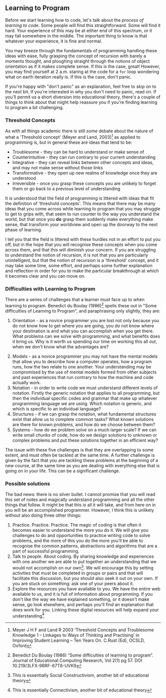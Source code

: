 ## Learning to Program

Before we start learning how to code, let's talk about the _process of learning to code_. Some people will find this straightforward. Some will find it hard. Your experience of this may be at either end of this spectrum, or it may fall somewhere in the middle. The important thing to know is that whatever your experience, it is fine and normal.

You may breeze through the fundamentals of programming handling these ideas with ease, fully grasping the concept of recursion with barely a moments thought, and ploughing straight through the notions of object orientation as if it makes complete sense. If this is the case, great! However, you may find yourself at 2 a.m. staring at the code for a `for` loop wondering what on earth iteration really is. If this is the case, don't panic.

If you're happy with "don't panic" as an explanation, feel free to skip on to the next bit. If you're interested in why you don't need to panic, read on. If you'll permit us a short diversion into educational theory, there's a couple of things to think about that might help reassure you if you're finding learning to program a bit challenging.

### Threshold Concepts

As with all things academic there is still some debate about the nature of what a 'Threshold concept' (Meyer and Land, 2003)[^ref-meyer-land] as applied to programming is, but in general these are ideas that tend to be:

-   Troublesome - they can be hard to understand or make sense of
-   Counterintuitive - they can run contrary to your current understanding
-   Integrative - they can reveal links between other concepts and ideas, and may not make sense without those links
-   Transformative - they open up new realms of knowledge once they are understood
-   Irreversible - once you grasp these concepts you are unlikely to forget them or go back to a previous level of understanding

It is understood that the field of programming is littered with ideas that fit the definition of 'threshold concepts'. This means that there may be many ideas that you come across while learning to program that you may struggle to get to grips with, that seem to run counter to the way you understand the world, but that once you **do** grasp them suddenly make everything make sense, that transform your worldview and open up the doorway to the next phase of learning.

I tell you that the field is littered with these hurdles not in an effort to put you off, but in the hope that you will recognise these concepts when you come across them, and that this will diminish your concern. If you are struggling to understand the notion of recursion, it is not that you are particularly unintelligent, but that the notion of recursion is a 'threshold' concept, and it may take some time, some effort, and perhaps some further explanation and reflection in order for you to make the particular breakthrough at which it becomes clear and you can move on.

### Difficulties with Learning to Program

There are a series of challenges that a learner must face up to when learning to program. Benedict du Boulay (1986)[^ref-du-boulay] spells these out in "Some difficulties of Learning to Program", and paraphrasing only slightly, they are:

1. Orientation - as a novice programmer you are lost not only because you do not know how to get where you are going, you do not know where your destination is and what you can accomplish when you get there. What problems can we solve with programming, and what benefits does it bring us. Why is it worth us spending our time on working this all out, when we don't know what the advantages are?
 <!-- alex ignore retext-equality -->
2. Models - as a novice programmer you may not have the mental models that allow you to describe how a computer operates, how a program runs, how the two relate to one another. Your understanding may be compromised by the use of mental models formed from other subjects and past experiences that run contrary to how the machine and code actually work.
3. Notation - in order to write code we must understand different levels of notation. Firstly the generic notation that applies to all programming, but then the individual specific codes and grammar that make up whatever programming language we are using. Which notation is generic, and which is specific to an individual language?
4. Structures - if we can grasp the notation, what fundamental structures exist that allow us to complete common tasks? What known solutions are there for known problems, and how do we choose between them?
5. Systems - how do we problem solve on a much larger scale? If we can write small chunks of code, how do we design solutions to unknown or complex problems and put these solutions together in an efficient way?

The issue with these five challenges is that they are overlapping to some extent, and must often be tackled at the same time. A further challenge is given by the fact that you are tackling these problems at the beginning of a new course, at the same time as you are dealing with everything else that is going on in your life. This can be a significant challenge.

### Possible solutions

The bad news: there is no silver bullet. I cannot promise that you will read this set of notes and magically understand programming and all the other things that follow. It might be that this _is_ all it will take, and from here on in you will be an accomplished programmer. However, I think this is unlikely without also doing three other things:

1. Practice. Practice. Practice. The magic of coding is that often it becomes easier to understand the more you do it. We will give you challenges to do and opportunities to practice writing code to solve problems, and the more of this you do the more you'll be able to recognise the common patterns, abstractions and algorithms that are a part of successful programming.
2. Talk to people. About coding. By sharing knowledge and experiences with one another we are able to put together an understanding that we would not accomplish on our own[^1]. We will encourage this by setting activities that must be completed in groups or pairs and that will facilitate this discussion, but you should also seek it out on your own. If you are stuck on something: ask one of your peers about it.
3. Explore the resources you have available to you. We have the entire web available to us, and it is full of information about programming. If you don't like the way we have explained something, or it doesn't make sense, go look elsewhere, and perhaps you'll find an explanation that does work for you. Linking these digital resources will help expand your understanding[^2]

[^ref-meyer-land]: Meyer J H F and Land R 2003 ‘Threshold Concepts and Troublesome Knowledge 1 – Linkages to Ways of Thinking and Practising’ in Improving Student Learning – Ten Years On. C.Rust (Ed), OCSLD, Oxford
[^ref-du-boulay]: Benedict Du Boulay (1986) “Some difficulties of learning to program”. Journal of Educational Computing Research, Vol 2(1) pg 57. DOI 10.219/3LFX-9RRF-67T8-UVK9
[^1]: This is essentially Social Constructivism, another bit of educational theory
[^2]: This is essentially Connectivism, another bit of educational theory
